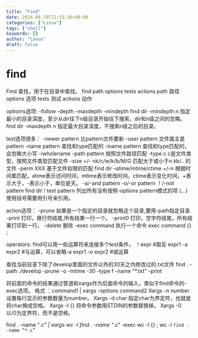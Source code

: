 ```yaml
---
title: "Find"
date: 2016-04-20T13:55:36+08:00
categories: ["Linux"]
tags: ["shell"]
keywords: []
author: "Canux"
draft: false
---
```


# find

Find     查找，用于在目录中查找。
find  path  options  tests  actions
path 路径
options 选项
tests 测试
actions 动作

optioins选项:
-follow
-depth
-maxdepth
-mindepth
find   dir  -mindepth  n     指定最小的目录深度，至少从dir往下n级目录开始往下搜索，dir和n级之间的忽略。
find   dir   -maxdepth  n      指定最大目录深度，不搜索n级之后的目录。

test选项很多：
-newer   pattern   比pattern文件要新
-user    pattern      文件属主是pattern
-name   pattern    查找和type匹配的
-iname  pattern    查找和type匹配的，会忽略大小写
-iwholename
-path   pattern     按照文件路径匹配
-type   c           c是文件类型，按照文件类型匹配文件
-size   +/-    nk/c/w/k/b/M/G    匹配大于或小于n  kb/..  的文件
-perm   XXX       基于文件权限的匹配
find dir  –atime/mtime/ctime    +/-n    根据时间累匹配，atime表示访问时间，mtime表示修改时间，ctime表示变化时间，+表示大于，-表示小于，单位是天。
-a/-and   pattern
-o/-or     pattern
！/-not    pattern
find  dir  !  test   pattern   列出所有没有按照-options  pattern模式的项
\(...\)    使用括号需要用引号来引用。

action选项：
-prune     如果是一个指定的目录就忽略这个目录,要用-path指定目录.
-print          打印，换行符结尾,所有结果一行一个。
-print0        打印，空字符结尾，所有结果打印到一行。
-delete       删除
-exec   command     执行一个命令
exec   command   {}   \;

operators: find可以用一些运算符来连接多个test条件。
！expr   #取反
expr1    -a    expr2    #与运算，可以省略-a
expr1    -o    expr2    #或运算

查找当前目录下除了develop里面的文件以外的30天之内修改过的.txt文件
find .   -path ./develop -prune  -o  -mtime -30  -type f  -name  "*.txt"   -print

将前面的命令的结果通过管道和xargs作为后面命令的输入，类似于find命令的-exec选项。
格式 ：command1   |   xargs   -options   command2
Xargs   -n    number    设置每行显示的参数数量为number。
Xargs  -d     char   指定char为界定符，也就是将char换成空格。
Xargs  -I   {}    将命令参数用STDIN的参数替换掉。
Xargs   -0       以/0为定界符，而不是空格。

find . -name “*.c” | xargs wc -l
find . -name “*.c” -exec wc -l {}   \;
wc -l  `find . -name “*.c”`

